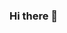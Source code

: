 ### Hi there 👋

<!--
**SaiVamsiPuttu/SaiVamsiPuttu** is a ✨ _special_ ✨ repository because its `README.md` (this file) appears on your GitHub profile.

Here are some ideas to get you started:

- 🔭 I’m currently working on building Advanced Analytical Algorithms
- 🌱 I’m currently learning Cloud Computing & GPU Programming
- 👯 I’m looking to collaborate on Data Science and ML related projects
- 🤔 I’m looking for help with ...
- 💬 Ask me about ...
- 📫 How to reach me: ...
- 😄 Pronouns: ...
- ⚡ Fun fact: ...
-->
